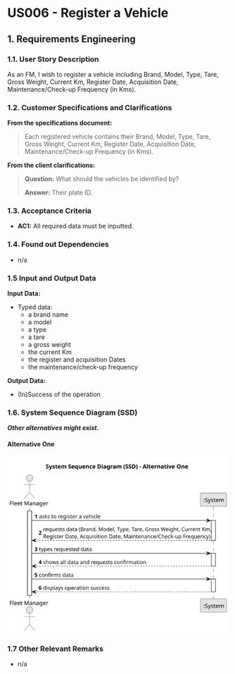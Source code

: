 # US006 - Register a Vehicle 


## 1. Requirements Engineering

### 1.1. User Story Description

As an FM, I wish to register a vehicle including Brand, Model, Type, Tare, Gross Weight, Current Km, Register Date, Acquisition Date, Maintenance/Check-up Frequency (in Kms).

### 1.2. Customer Specifications and Clarifications 

**From the specifications document:**

>	Each registered vehicle contains their Brand, Model, Type, Tare, Gross Weight, Current Km, Register Date, Acquisition Date, Maintenance/Check-up Frequency (in Kms).

**From the client clarifications:**

> **Question:** What should the vehicles be identified by?
>
> **Answer:** Their plate ID.

### 1.3. Acceptance Criteria

* **AC1:** All required data must be inputted.

### 1.4. Found out Dependencies

* n/a

### 1.5 Input and Output Data

**Input Data:**

* Typed data:
    * a brand name
    * a model
    * a type
    * a tare
    * a gross weight 
    * the current Km 
    * the register and acquisition Dates
    * the maintenance/check-up frequency

**Output Data:**

* (In)Success of the operation

### 1.6. System Sequence Diagram (SSD)

**_Other alternatives might exist._**

#### Alternative One

![System Sequence Diagram - Alternative One](svg/us006-system-sequence-diagram-alternative-one.svg)

### 1.7 Other Relevant Remarks

* n/a